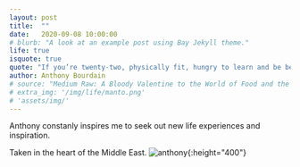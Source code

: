 ```yaml
---
layout: post
title:  ""
date:   2020-09-08 10:00:00
# blurb: "A look at an example post using Bay Jekyll theme."
life: true
isquote: true
quote: "If you’re twenty-two, physically fit, hungry to learn and be better, I urge you to travel – as far and as widely as possible. Sleep on floors if you have to. Find out how other people live and eat and cook. Learn from them – wherever you go."
author: Anthony Bourdain
# source: "Medium Raw: A Bloody Valentine to the World of Food and the People Who Cook"
# extra_img: '/img/life/manto.png'
# 'assets/img/'
---
```

Anthony constanly inspires me to seek out new life experiences and inspiration.

Taken in the heart of the Middle East.
![anthony](/img/life/anthony.png){:height="400"}

